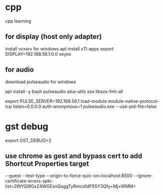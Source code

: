 # cpp
cpp learning 

## for display (host only adapter)
install vcxsrv for windows
apt install x11-apps
export DISPLAY=192.168.56.1:0.0
xeyes

## for audio
download pulseaudio for windows

apt install -y bash pulseaudio alsa-utils sox libsox-fmt-all

export PULSE_SERVER=192.168.56.1
load-module module-native-protocol-tcp listen=0.0.0.0 auth-anonymous=1
pulseaudio.exe --use-pid-file=false

# gst debug 
export GST_DEBUG=2

## use chrome as gest and bypass cert to add Shortcut Properties target
--guest  --test-type --origin-to-force-quic-on=localhost:8500 --ignore-certificate-errors-spki-list=2RtYQI8GxZ4WGEsnQaggTyRmca1dP5SY3Qfy+Mj+WMM=
